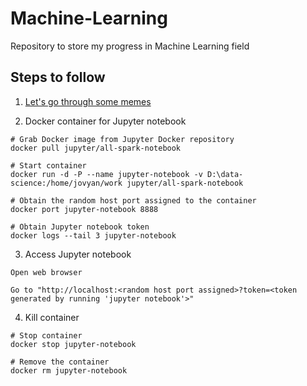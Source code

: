 # Machine-Learning
Repository to store my progress in Machine Learning field

## Steps to follow

1. [Let's go through some memes](https://medium.com/nybles/understanding-machine-learning-through-memes-4580b67527bf)

2. Docker container for Jupyter notebook
```console
# Grab Docker image from Jupyter Docker repository
docker pull jupyter/all-spark-notebook

# Start container
docker run -d -P --name jupyter-notebook -v D:\data-science:/home/jovyan/work jupyter/all-spark-notebook

# Obtain the random host port assigned to the container
docker port jupyter-notebook 8888

# Obtain Jupyter notebook token
docker logs --tail 3 jupyter-notebook
```

3. Access Jupyter notebook
```console
Open web browser

Go to "http://localhost:<random host port assigned>?token=<token generated by running 'jupyter notebook'>"
```

4. Kill container
```console
# Stop container
docker stop jupyter-notebook

# Remove the container
docker rm jupyter-notebook
```
